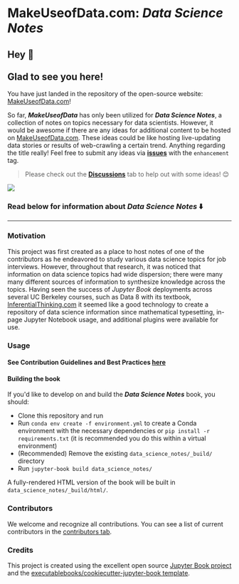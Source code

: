 # MakeUseofData.com: **_Data Science Notes_**

## Hey 👋 <br><br> Glad to see you here! 

You have just landed in the repository of the open-source website: [MakeUseofData.com](https://makeuseofdata.com/)!

So far, ***MakeUseofData*** has only been utilized for **_Data Science Notes_**, a collection of notes on topics necessary for data scientists. However, it would be awesome if there are any ideas for additional content to be hosted on [MakeUseofData.com](https://makeuseofdata.com/). These ideas could be like hosting live-updating data stories or results of web-crawling a certain trend. Anything regarding the title really! Feel free to submit any ideas via [**issues**](https://github.com/wyattowalsh/data-science-notes/issues) with the `enhancement` tag. 

> Please check out the [**Discussions**](https://github.com/wyattowalsh/data-science-notes/discussions) tab to help out with some ideas! 😊

![](site_preview.gif)

### Read below for information about **_Data Science Notes_** ⬇️

---

### Motivation

This project was first created as a place to host notes of one of the contributors as he endeavored to study various data science topics for job interviews. However, throughout that research, it was noticed that information on data science topics had wide dispersion; there were many many different sources of information to synthesize knowledge across the topics. Having seen the success of *Jupyter Book* deployments across several UC Berkeley courses, such as Data 8 with its textbook, [InferentialThinking.com](https://www.inferentialthinking.com/chapters/intro) it seemed like a good technology to create a repository of data science information since mathematical typesetting, in-page Jupyter Notebook usage, and additional plugins were available for use. 

### Usage

#### See Contribution Guidelines and Best Practices [**here**](https://github.com/wyattowalsh/data-science-notes/blob/master/CONTRIBUTING.md)

#### Building the book

If you'd like to develop on and build the  **_Data Science Notes_** book, you should:

- Clone this repository and run
- Run `conda env create -f environment.yml` to create a Conda environment with the necessary dependencies or `pip install -r requirements.txt` (it is recommended you do this within a virtual environment)
- (Recommended) Remove the existing `data_science_notes/_build/` directory
- Run `jupyter-book build data_science_notes/`

A fully-rendered HTML version of the book will be built in `data_science_notes/_build/html/`.

### Contributors

We welcome and recognize all contributions. You can see a list of current contributors in the [contributors tab](https://github.com/wyattowalsh/data_science_notes/graphs/contributors).

### Credits

This project is created using the excellent open source [Jupyter Book project](https://jupyterbook.org/) and the [executablebooks/cookiecutter-jupyter-book template](https://github.com/executablebooks/cookiecutter-jupyter-book).
